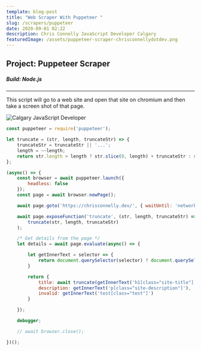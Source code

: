 ```yaml
---
template: blog-post
title: "Web Scraper With Puppeteer "
slug: /scrapers/puppeteer
date: 2020-09-01 02:22
description: Chris Connelly JavaScript Developer Calgary
featuredImage: /assets/puppeteer-scraper-chrisconnellydotdev.png
---
```

## Project: Puppeteer Scraper

##### Build: Node.js

- - -

This script will go to a web site and open that site on chromium and then take a screen shot of that page. 



![Calgary JavaScript Developer](/assets/example.png "Screenshot from puppeteer")

```javascript
const puppeteer = require('puppeteer');

let truncate = (str, length, truncateStr) => {
    truncateStr = truncateStr || '...';
    length = ~~length;
    return str.length > length ? str.slice(0, length) + truncateStr : str;
};

(async() => {
    const browser = await puppeteer.launch({
        headless: false
    });
    const page = await browser.newPage();

    await page.goto('https://chrisconnelly.dev/', { waitUntil: 'networkidle0' });

    await page.exposeFunction('truncate', (str, length, truncateStr) =>
        truncate(str, length, truncateStr)
    );

    /* Get details from the page */
    let details = await page.evaluate(async() => {

        let getInnerText = selector => {
            return document.querySelector(selector) ? document.querySelector(selector).innerText : false
        }

        return {
            title: await truncate(getInnerText('h1[class="site-title"]'), 5),
            description: getInnerText('p[class="site-description"]'),
            invalid: getInnerText('test[class="test"]')
        }

    });

    debugger;

    // await browser.close();

})();
```